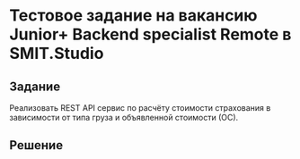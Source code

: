 # Тестовое задание на вакансию Junior+ Backend specialist Remote в SMIT.Studio

## Задание
Реализовать REST API сервис по расчёту стоимости страхования в зависимости от типа груза и объявленной стоимости (ОС).

## Решение
